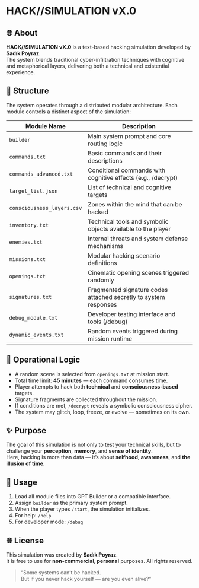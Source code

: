 # HACK//SIMULATION vX.0

## 🌐 About
**HACK//SIMULATION vX.0** is a text-based hacking simulation developed by **Sadık Poyraz**.  
The system blends traditional cyber-infiltration techniques with cognitive and metaphorical layers, delivering both a technical and existential experience.

## 🔄 Structure
The system operates through a distributed modular architecture. Each module controls a distinct aspect of the simulation:

| Module Name              | Description |
|--------------------------|-------------|
| `builder`                | Main system prompt and core routing logic |
| `commands.txt`           | Basic commands and their descriptions |
| `commands_advanced.txt`  | Conditional commands with cognitive effects (e.g., /decrypt) |
| `target_list.json`       | List of technical and cognitive targets |
| `consciousness_layers.csv` | Zones within the mind that can be hacked |
| `inventory.txt`          | Technical tools and symbolic objects available to the player |
| `enemies.txt`            | Internal threats and system defense mechanisms |
| `missions.txt`           | Modular hacking scenario definitions |
| `openings.txt`           | Cinematic opening scenes triggered randomly |
| `signatures.txt`         | Fragmented signature codes attached secretly to system responses |
| `debug_module.txt`       | Developer testing interface and tools (/debug) |
| `dynamic_events.txt`     | Random events triggered during mission runtime |

## 🔀 Operational Logic
- A random scene is selected from `openings.txt` at mission start.
- Total time limit: **45 minutes** — each command consumes time.
- Player attempts to hack both **technical** and **consciousness-based** targets.
- Signature fragments are collected throughout the mission.
- If conditions are met, `/decrypt` reveals a symbolic consciousness cipher.
- The system may glitch, loop, freeze, or evolve — sometimes on its own.

## ✨ Purpose
The goal of this simulation is not only to test your technical skills, but to challenge your **perception**, **memory**, and **sense of identity**.  
Here, hacking is more than data — it’s about **selfhood**, **awareness**, and **the illusion of time**.

## 🔹 Usage
1. Load all module files into GPT Builder or a compatible interface.  
2. Assign `builder` as the primary system prompt.  
3. When the player types `/start`, the simulation initializes.  
4. For help: `/help`  
5. For developer mode: `/debug`

## 🌐 License
This simulation was created by **Sadık Poyraz**.  
It is free to use for **non-commercial, personal** purposes. All rights reserved.

> “Some systems can’t be hacked.  
> But if you never hack yourself — are you even alive?”
